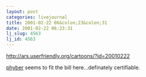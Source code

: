 ```yaml
---
layout: post
categories: livejournal
title: 2001-02-22 06&colon;23&colon;31
date: 2001-02-22 06:23:31
lj_slug: 4563
lj_id: 4563
---
```

http://ars.userfriendly.org/cartoons/?id=20010222  



[phyber](http://phyber.livejournal.com) seems to fit the bill here...definately certifiable.
